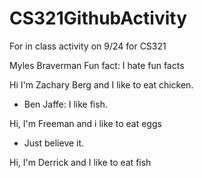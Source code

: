 # CS321GithubActivity
For in class activity on 9/24 for CS321

Myles Braverman
Fun fact: I hate fun facts

Hi I'm Zachary Berg and I like to eat chicken.
- Ben Jaffe: I like fish.


Hi, I'm Freeman and i like to eat eggs
- Just believe it.

Hi, I'm Derrick and I like to eat fish 